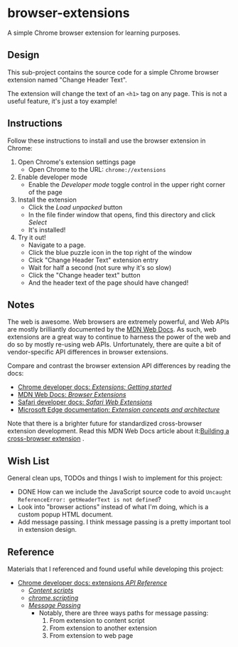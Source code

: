 # browser-extensions

A simple Chrome browser extension for learning purposes.

## Design

This sub-project contains the source code for a simple Chrome browser extension named "Change Header Text".

The extension will change the text of an `<h1>` tag on any page. This is not a useful feature, it's just a toy example!

## Instructions

Follow these instructions to install and use the browser extension in Chrome:

1. Open Chrome's extension settings page
    * Open Chrome to the URL: `chrome://extensions`
1. Enable developer mode
    * Enable the *Developer mode* toggle control in the upper right corner of the page
1. Install the extension
    * Click the *Load unpacked* button
    * In the file finder window that opens, find this directory and click *Select*
    * It's installed!
1. Try it out!
    * Navigate to a page.
    * Click the blue puzzle icon in the top right of the window
    * Click "Change Header Text" extension entry
    * Wait for half a second (not sure why it's so slow)
    * Click the "Change header text" button
    * And the header text of the page should have changed!

## Notes

The web is awesome. Web browsers are extremely powerful, and Web APIs are mostly brilliantly documented by
the [MDN Web Docs](https://developer.mozilla.org/en-US/). As such, web extensions are a great way to continue to harness
the power of the web and do so by mostly re-using web APIs. Unfortunately, there are quite a bit of vendor-specific API
differences in browser extensions.

Compare and contrast the browser extension API differences by reading the docs:

* [Chrome developer docs: *Extensions: Getting started*](https://developer.chrome.com/docs/extensions/mv3/getstarted/)
* [MDN Web Docs: *Browser Extensions*](https://developer.mozilla.org/en-US/docs/Mozilla/Add-ons/WebExtensions)
* [Safari developer docs: *Safari Web
  Extensions*](https://developer.apple.com/documentation/safariservices/safari_web_extensions)
* [Microsoft Edge documentation: *Extension concepts and
  architecture*](https://docs.microsoft.com/en-us/microsoft-edge/extensions-chromium/getting-started/)

Note that there is a brighter future for standardized cross-browser extension development. Read this MDN Web Docs
article about
it:[Building a cross-browser extension](https://developer.mozilla.org/en-US/docs/Mozilla/Add-ons/WebExtensions/Build_a_cross_browser_extension)
.

## Wish List

General clean ups, TODOs and things I wish to implement for this project:

* DONE How can we include the JavaScript source code to avoid `Uncaught ReferenceError: getHeaderText is not defined`?
* Look into "browser actions" instead of what I'm doing, which is a custom popup HTML document.
* Add message passing. I think message passing is a pretty important tool in extension design.

## Reference

Materials that I referenced and found useful while developing this project:

* [Chrome developer docs: extensions *API Reference*](https://developer.chrome.com/docs/extensions/reference/)
    * [*Content scripts*](https://developer.chrome.com/docs/extensions/mv3/content_scripts/)
    * [*chrome.scripting*](https://developer.chrome.com/docs/extensions/reference/scripting/)
    * [*Message Passing*](https://developer.chrome.com/docs/extensions/mv3/messaging/)
        * Notably, there are three ways paths for message passing:
          1. From extension to content script
          1. From extension to another extension
          1. From extension to web page
